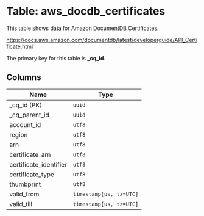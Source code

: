 # Table: aws_docdb_certificates

This table shows data for Amazon DocumentDB Certificates.

https://docs.aws.amazon.com/documentdb/latest/developerguide/API_Certificate.html

The primary key for this table is **_cq_id**.

## Columns

| Name          | Type          |
| ------------- | ------------- |
|_cq_id (PK)|`uuid`|
|_cq_parent_id|`uuid`|
|account_id|`utf8`|
|region|`utf8`|
|arn|`utf8`|
|certificate_arn|`utf8`|
|certificate_identifier|`utf8`|
|certificate_type|`utf8`|
|thumbprint|`utf8`|
|valid_from|`timestamp[us, tz=UTC]`|
|valid_till|`timestamp[us, tz=UTC]`|